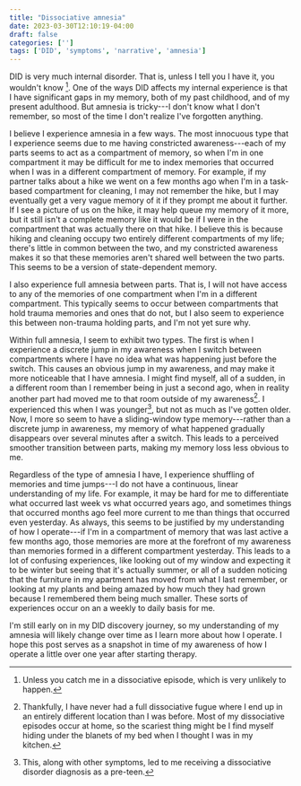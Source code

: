 ```yaml
---
title: "Dissociative amnesia"
date: 2023-03-30T12:10:19-04:00
draft: false
categories: ['']
tags: ['DID', 'symptoms', 'narrative', 'amnesia']
---
```



DID is very much internal disorder. That is, unless I tell you I have it, you wouldn't know [^1]. One of the ways DID affects my internal experience is that I have significant gaps in my memory, both of my past childhood, and of my present adulthood.
But amnesia is tricky---I don't know what I don't remember, so most of the time I don't realize I've forgotten anything.
[^1]: Unless you catch me in a dissociative episode, which is very unlikely to happen. 

I believe I experience amnesia in a few ways.
The most innocuous type that I experience seems due to me having constricted awareness---each of my parts seems to act as a compartment of memory, so when I'm in one compartment it may be difficult for me to index memories that occurred when I was in a different compartment of memory. 
For example, if my partner talks about a hike we went on a few months ago when I'm in a task-based compartment for cleaning, I may not remember the hike, but I may eventually get a very vague memory of it if they prompt me about it further. If I see a picture of us on the hike, it may help queue my memory of it more, but it still isn't a complete memory like it would be if I were in the compartment that was actually there on that hike.
I believe this is because hiking and cleaning occupy two entirely different compartments of my life; there's little in common between the two, and my constricted awareness makes it so that these memories aren't shared well between the two parts. This seems to be a version of state-dependent memory.

I also experience full amnesia between parts. That is, I will not have access to any of the memories of one compartment when I'm in a different compartment. This typically seems to occur between compartments that hold trauma memories and ones that do not, but I also seem to experience this between non-trauma holding parts, and I'm not yet sure why.

Within full amnesia, I seem to exhibit two types. The first is when I experience a discrete jump in my awareness when I switch between compartments where I have no idea what was happening just before the switch. This causes an obvious jump in my awareness, and may make it more noticeable that I have amnesia. I might find myself, all of a sudden, in a different room than I remember being in just a second ago, when in reality another part had moved me to that room outside of my awareness[^5]. I experienced this when I was younger[^2], but not as much as I've gotten older. Now, I more so seem to have a sliding-window type memory---rather than a discrete jump in awareness, my memory of what happened gradually disappears over several minutes after a switch. This leads to a perceived smoother transition between parts, making my memory loss less obvious to me.

[^5]: Thankfully, I have never had a full dissociative fugue where I end up in an entirely different location than I was before. Most of my dissociative episodes occur at home, so the scariest thing might be I find myself hiding under the blanets of my bed when I thought I was in my kitchen.
[^2]: This, along with other symptoms, led to me receiving a dissociative disorder diagnosis as a pre-teen. 

Regardless of the type of amnesia I have, I experience shuffling of memories and time jumps---I do not have a continuous, linear understanding of my life. For example, it may be hard for me to differentiate what occurred last week vs what occurred years ago, and sometimes things that occurred months ago feel more current to me than things that occurred even yesterday. As always, this seems to be justified by my understanding of how I operate---if I'm in a compartment of memory that was last active a few months ago, those memories are more at the forefront of my awareness than memories formed in a different compartment yesterday. 
This leads to a lot of confusing experiences, like looking out of my window and expecting it to be winter but seeing that it's actually summer, or all of a sudden noticing that the furniture in my apartment has moved from what I last remember, or looking at my plants and being amazed by how much they had grown because I remembered them being much smaller.
These sorts of experiences occur on an a weekly to daily basis for me.

I'm still early on in my DID discovery journey, so my understanding of my amnesia will likely change over time as I learn more about how I operate. 
I hope this post serves as a snapshot in time of my awareness of how I operate a little over one year after starting therapy.


<!--

How does one know if the way they experience the world is _normal_? It never even occurred to me that aspects my experience could be considered disordered until recently. Now that I'm aware, so much of my life makes sense. 

The way I experience amnesia seems to be more nuanced than what I have described here thus far, but I haven't formulated the words to fully describe these experiences yet.


These experiences can be explained by me switching between compartments of memory that I haven't been in in a while, and occur on an a weekly to daily basis for me.

Another type of amnesia that some people with dissociative disorders report[^3] is emotional amnesia, where they remember the events of what happened when they're in a different compartment, but don't have the associated emotions attached with that memory. I believe I experience this too, but because of the structure of my DID, I believe almost all of my memories do not have associated emotions attached to them[^6]. This seems to be my normal memory, so for me 
the distinction between experiencing emotional amnesia or having a "normal" memory isn't clear. I don't believe I often experience strong emotions[^4], though, so I'm not sure if I'm experiencing some sort of amnesia or if I just don't have the associated emotions to encode in my memories. 
[^4]: I don't remember what I don't remember, so maybe I do experience strong emotions more than I think; I'm honestly not sure.
[^3]: I learned about this from r/DID and r/OSDD on Reddit
[^6]: Also, most, if not all, of my memories seem to be in third person, even if they aren't trauma related. This may be why I don't have the first-person perspective of emotion attached to them.


In fact, one way I can differentiate between my parts is by 

it isn't clear if I could be experiencing something different.

so out of context for a part of me that cleans because it seems like a different section of my life.

I personally see myself as having three types of amnesia.

This memory will not be clear, and often has a "not me" feeling associated with it---it can feel like I'm indexing someone else's memories

I'm used to living with a constricted internal awareness that realizing I have amensia isn't surprising to me much anymore---it seems to be a normal part of my 

I'm only aware I'm in a different compartment when looking back in time. In the moment-to-moment, I always feel like _me_. That is; my sense of "I" does not change. This is why I like to conceptualize my experience as me switching between different compartments rather than 

Now that I know what switching feels like, I realize that I have day-to-day amnesia. 

When I look backat the 

I also often have the experience of 
Memory is tricky. When I think about my life, I am unaware I have amnesia

My whole life, I've had experiences where people claimed I had done things I had absolutely no memory of doing. These things seemed like things I would absolutely never do, and to be honest, I never thought too much about it.

In high school, I saw the same group of friends in class that I did outside of school. I clearly had different parts 

So now, looking back, of course I had amnesia. However, it's a lot more hidden than one would expect, because I simply do not remember what I do not remember. It's only when I have external sources notifying me that something happened that I didn't remember do I realize I must have had amnesia. 

It's honestly really scary know that I could potentially forget what I am doing right now in the future. How much of my life will I remember? Are these memories I'm making in my life encoding properly? I sure hope so---I don't want gaps in my memory.

With that being said, because I truly don't know what I don't know, I'm often not aware I'm missing anything.

My justification for these events was always that the other person was lying,

Is it amnesia proper, or is it just my awareness is so shuffled since I switch between many different compartments of memory in a day? 

At the end of the day, when my partner and I ask each other how our days were, I can typically give him a general impression of how the day went---I remember the major events 



One of the hardest parts of my DID discovery journey is coming to terms that I did, in fact, do those things. I had dissociated---putting me in a different compartment of awareness with a different mindset.

Who I thought I was is not who I actually was. Some parts 

I have difficulties tracking the passage of time. 
When I wake up in the morning, I have to orient myself to what day it 
Because I have so many different parts with varying levels of memory sharing between them, there are times where I won't know what I'm doing moment-to-moment.
the way I encoded and accessed memories was different from most others

In this case, it's not that I don't remember what happened when I was in a different compartment. 
-->
